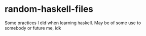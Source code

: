 # random-haskell-files
Some practices I did when learning haskell. May be of some use to somebody or future me, idk

